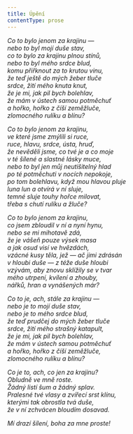 ```yaml
---
title: Úpění
contentType: prose
---
```


_Co to bylo jenom za krajinu —  
nebo to byl mojí duše stav,  
co to bylo za krajinu plnou stínů,  
nebo to byl mého srdce blud,  
komu přiřknout za to krutou vinu,  
že teď ještě do mých žeber tluče  
srdce, žití mého knuta knut,  
že je mi, jak pil bych bolehlav,  
že mám v ústech samou potměchuť  
a hořko, hořko z číší zeměžluče,  
zlomocného rulíku a blínu?_

_Co to bylo jenom za krajinu,  
ve které jsme zmýlili si ruce,  
ruce, hlavu, srdce, ústa, hruď,  
že nevěděli jsme, co tvé je a co moje  
v té šílené a slastné lásky muce,  
nebo to byl jen můj neutišitelný hlad  
po té potměchuti v nocích nepokoje,  
po tom bolehlavu, když mou hlavou pluje  
luna lun a otvírá v ní sluje,  
temné sluje touhy hořce milovat,  
třeba s chutí rulíku a žluče?_

_Co to bylo jenom za krajinu,  
co jsem zbloudil v ní a nyní hynu,  
nebo se mi mihotavě zdá,  
že je vášeň pouze výsek masa  
a jak osud visí ve hvězdách,  
vzácné kusy těla, jež — ač jimi zdrásán  
v hloubi duše — z téže duše hloubi  
vzývám, aby znovu sklížily se v tvar  
mého utrpení, kvílení a zhouby,  
nářků, hran a vynášených már?_

_Co to je, ach, stále za krajinu —  
nebo je to mojí duše stav,  
nebo je to mého srdce blud,  
že teď prudčej do mých žeber tluče  
srdce, žití mého strašný katapult,  
že je mi, jak pil bych bolehlav,  
že mám v ústech samou potměchuť  
a hořko, hořko z číší zeměžluče,  
zlomocného rulíku a blínu?_

_Co je to, ach, co jen za krajinu?  
Obludně ve mně roste.  
Žádný listí šum a žádný splav.  
Pralesné tvé vlasy a zvířecí srst klínu,  
kterými tak obrostla tvá duše,  
že v ní zchvácen bloudím dosavad._

_Mí drazí šílení, boha za mne proste!_
